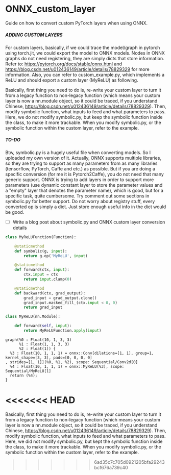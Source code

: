 # ONNX_custom_layer
Guide on how to convert custom PyTorch layers when using ONNX.

##### _ADDING CUSTOM LAYERS_
For custom layers, basically, if we could trace the model/graph in pytorch using torch.jit, we could export the model to ONNX models.
Nodes in ONNX graphs do not need registering, they are simply dicts that store information. Refer to: https://pytorch.org/docs/stable/onnx.html and https://blog.csdn.net/u012436149/article/details/78829329 
for more information. Also, you can refer to custom_example.py, which implements a ReLU and should export a custom layer (MyReLU) as following.

Basically, first thing you need to do is, re-write your custom layer to turn it from a legacy function to non-legacy function (which
means your custom layer is now a nn.module object, so it could be traced, if you understand Chinese, https://blog.csdn.net/u012436149/article/details/78829329). Then, modify symbolic function, what inputs to feed and what parameters to pass. Here, we do not modify symbolic.py, but keep the symbolic function inside the class, to make it more trackable. When you modify symbolic.py, or the symbolic function within the custom layer, refer to the example.

##### TO-DO
Btw, symbolic.py is a hugely useful file when converting models. So I uploaded my own version of it. Actually, ONNX supports multiple
libraries, so they are trying to support as many parameters from as many libraries (tensorflow, PyTorch, Caffe and etc.) as possible. But
if you are doing a specific conversion (for me it is Pytorch2Caffe), you do not need that many generic support. ONNX is trying to add layers
in order to support more parameters (use dynamic constant layer to store the parameter values and a "empty" layer that denotes the parameter
name), which is good, but for a specific task, quite cumbersome. Try comment out some sections in symbolic.py for better support. Do not worry
about registry stuff, every converted op is simply a dict. Just store enough useful info in the dict would be good.
- [ ] Write a blog post about symbolic.py and ONNX custom layer conversion details

```python
class MyReLUFunction(Function):

    @staticmethod
    def symbolic(g, input):
        return g.op('MyReLU', input)

    @staticmethod
    def forward(ctx, input):
        ctx.input = ctx
        return input.clamp(0)

    @staticmethod
    def backward(ctx, grad_output):
        grad_input = grad_output.clone()
        grad_input.masked_fill_(ctx.input < 0, 0)
        return grad_input

class MyReLU(nn.Module):

    def forward(self, input):
        return MyReLUFunction.apply(input)
```

```shell
graph(%0 : Float(10, 1, 3, 3)                                                                           
      %1 : Float(1, 1, 3, 3)                                                                            
      %2 : Float(1)) {                                                                                  
  %3 : Float(10, 1, 1, 1) = onnx::Conv[dilations=[1, 1], group=1, kernel_shape=[3, 3], pads=[0, 0, 0, 0]
, strides=[1, 1]](%0, %1, %2), scope: Sequential/Conv2d[0]                                              
  %4 : Float(10, 1, 1, 1) = onnx::MyReLU(%3), scope: Sequential/MyReLU[1]                               
  return (%4);                                                                                          
}            
```

<<<<<<< HEAD
=======
Basically, first thing you need to do is, re-write your custom layer to turn it from a legacy function to non-legacy function (which
means your custom layer is now a nn.module object, so it could be traced, if you understand Chinese, https://blog.csdn.net/u012436149/article/details/78829329). Then, modify symbolic function, what inputs to feed and what parameters to pass. Here, we did not modify symbolic.py, but kept the symbolic function inside the class, to make it more trackable. When you modify symbolic.py, or the symbolic function within the custom layer, refer to the example.

>>>>>>> 6ad35c7c705d0921205bfa29243bcf676a739c40
